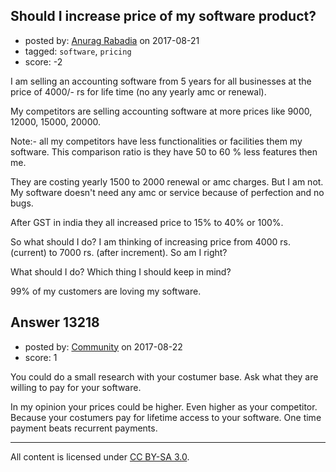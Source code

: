 ## Should I increase price of my software product?

- posted by: [Anurag Rabadia](https://stackexchange.com/users/4842348/anurag-rabadia) on 2017-08-21
- tagged: `software`, `pricing`
- score: -2

I am selling an accounting software from 5 years for all businesses at the price of 4000/- rs for life time (no any yearly amc or renewal).

My competitors are selling accounting software at more prices like 9000, 12000, 15000, 20000.

Note:- all my competitors have less functionalities or facilities them my software. This comparison ratio is they have 50 to 60 % less features then me.

They are costing yearly 1500 to 2000 renewal or amc charges. But I am not. My software doesn't need any amc or service because of perfection and no bugs.

After GST in india they all increased price to 15% to 40% or 100%.

So what should I do? I am thinking of increasing price from 4000 rs.(current) to 7000 rs. (after increment). So am I right? 

What should I do? Which thing I should keep in mind?

99% of my customers are loving my software.


## Answer 13218

- posted by: [Community](https://stackexchange.com/users/-1/community) on 2017-08-22
- score: 1

You could do a small research with your costumer base. Ask what they are willing to pay for your software. 

In my opinion your prices could be higher. Even higher as your competitor. Because your costumers pay for lifetime access to your software. One time payment beats recurrent payments.



---

All content is licensed under [CC BY-SA 3.0](https://creativecommons.org/licenses/by-sa/3.0/).
